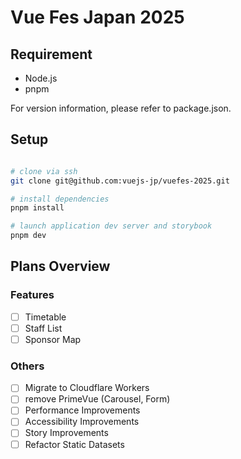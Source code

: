 # Vue Fes Japan 2025

## Requirement

- Node.js
- pnpm

For version information, please refer to package.json.

## Setup

```sh

# clone via ssh
git clone git@github.com:vuejs-jp/vuefes-2025.git

# install dependencies
pnpm install

# launch application dev server and storybook
pnpm dev
```

## Plans Overview

### Features

- [ ] Timetable
- [ ] Staff List
- [ ] Sponsor Map

### Others

- [ ] Migrate to Cloudflare Workers
- [ ] remove PrimeVue (Carousel, Form)
- [ ] Performance Improvements
- [ ] Accessibility Improvements
- [ ] Story Improvements
- [ ] Refactor Static Datasets
